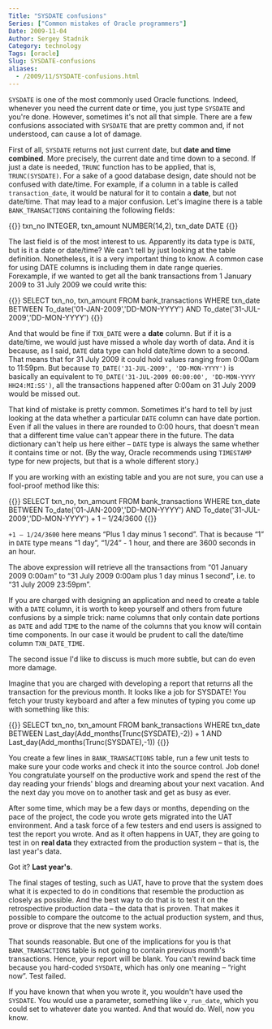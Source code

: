 ```yaml
---
Title: "SYSDATE confusions"
Series: ["Common mistakes of Oracle programmers"]
Date: 2009-11-04
Author: Sergey Stadnik
Category: technology
Tags: [oracle]
Slug: SYSDATE-confusions
aliases:
  - /2009/11/SYSDATE-confusions.html
---
```


`SYSDATE` is one of the most commonly used Oracle functions. Indeed,
whenever you need the current date or time, you just type `SYSDATE` and
you're done. However, sometimes it's not all that simple. There are a
few confusions associated with `SYSDATE` that are pretty common and, if
not understood, can cause a lot of damage.

First of all, `SYSDATE` returns not just current date, but **date and time
combined**. More precisely, the current date and time down to a second.
If just a date is needed, `TRUNC` function has to be applied, that is,
`TRUNC(SYSDATE)`. For a sake of a good database design, date should not be
confused with date/time. For example, if a column in a table is called
`transaction_date`, it would be natural for it to contain a **date**,
but not date/time. That may lead to a major confusion. Let's imagine
there is a table `BANK_TRANSACTIONS` containing the following fields:

{{<highlight sql>}}
txn_no     INTEGER,
txn_amount NUMBER(14,2),
txn_date   DATE
{{</highlight>}}

The last field is of the most interest to us. Apparently its data type
is `DATE`, but is it a date or date/time? We can't tell by just looking
at the table definition. Nonetheless, it is a very important thing to
know. A common case for using DATE columns is including them in date
range queries. Forexample, if we wanted to get all the bank transactions
from 1 January 2009 to 31 July 2009 we could write this:

{{<highlight sql>}}
SELECT txn_no,
       txn_amount
FROM   bank_transactions
WHERE  txn_date BETWEEN To_date('01-JAN-2009','DD-MON-YYYY')
AND    To_date('31-JUL-2009','DD-MON-YYYY')
{{</highlight>}}

And that would be fine if `TXN_DATE` were a **date** column. But if it is
a date/time, we would just have missed a whole day worth of data. And it
is because, as I said, `DATE` data type can hold date/time down to a
second. That means that for 31 July 2009 it could hold values ranging
from 0:00am to 11:59pm. But because `TO_DATE('31-JUL-2009',
'DD-MON-YYYY')` is basically an equivalent to `TO_DATE('31-JUL-2009
00:00:00', 'DD-MON-YYYY HH24:MI:SS')`, all the transactions happened
after 0:00am on 31 July 2009 would be missed out.

That kind of mistake is pretty common. Sometimes it's hard to tell by
just looking at the data whether a particular `DATE` column can have date
portion. Even if all the values in there are rounded to 0:00 hours, that
doesn't mean that a different time value can't appear there in the
future. The data dictionary can't help us here either – `DATE` type is
always the same whether it contains time or not. (By the way, Oracle
recommends using `TIMESTAMP` type for new
projects, but that is a whole different story.)

If you are working with an existing table and you are not sure, you can
use a fool-proof method like this:

{{<highlight sql>}}
SELECT txn_no,
       txn_amount
FROM   bank_transactions
WHERE  txn_date BETWEEN To_date('01-JAN-2009','DD-MON-YYYY')
AND    To_date('31-JUL-2009','DD-MON-YYYY') + 1 – 1/24/3600
{{</highlight>}}

`+1 – 1/24/3600` here means “Plus 1 day minus 1 second”. That is because
“1” in `DATE` type means “1 day”, “1/24” - 1 hour, and there are 3600
seconds in an hour.

The above expression will retrieve all the transactions from “01 January
2009 0:00am” to “31 July 2009 0:00am plus 1 day minus 1 second”, i.e. to
“31 July 2009 23:59pm”.

If you are charged with designing an application and need to create a
table with a `DATE` column, it is worth to keep yourself and others from
future confusions by a simple trick: name columns that only contain date
portions as `DATE` and add `TIME` to the name of the columns that
you know will contain time components. In our case it would be prudent
to call the
date/time column `TXN_DATE_TIME`.

The second issue I'd like to discuss is much more subtle, but can do
even more damage.

Imagine that you are charged with developing a report that returns all
the transaction for the previous month. It looks like a job for SYSDATE!
You fetch your trusty keyboard and after a few minutes of typing you
come up with something like this:

{{<highlight sql>}}
SELECT txn_no,
       txn_amount
FROM   bank_transactions
WHERE  txn_date BETWEEN Last_day(Add_months(Trunc(SYSDATE),-2)) + 1
AND    Last_day(Add_months(Trunc(SYSDATE),-1))
{{</highlight>}}

You create a few lines in `BANK_TRANSACTIONS` table, run a few unit tests
to make sure your code works and check it into the source control. Job
done! You congratulate yourself on the productive work and spend the
rest of the day reading your friends' blogs and dreaming about your next
vacation. And the next day you move on to another task and get as busy
as ever.

After some time, which may be a few days or months, depending on the
pace of the project, the code you wrote gets migrated into the UAT
environment. And a task force of a few testers and end users is assigned
to test the report you wrote. And as it often happens in UAT, they are
going to test in on **real data** they extracted from the production
system – that is, the last year's data.

Got it? __Last year's__.

The final stages of testing, such as UAT, have to prove that the system
does what it is expected to do in conditions that resemble the
production as closely as possible. And the best way to do that is to
test it on the retrospective production data – the data that is proven.
That makes it possible to compare the outcome to the actual production
system, and thus, prove or disprove that the new system works.

That sounds reasonable. But one of the implications for you is that
`BANK_TRANSACTIONS` table is not going to contain previous month's
transactions. Hence, your report will be blank. You can't rewind back
time because you hard-coded `SYSDATE`, which has only one meaning – “right
now”. Test failed.

If you have known that when you wrote it, you wouldn't have used the
`SYSDATE`. You would use a parameter, something like `v_run_date`, which
you could set to whatever date you wanted. And that would do. Well, now
you know.